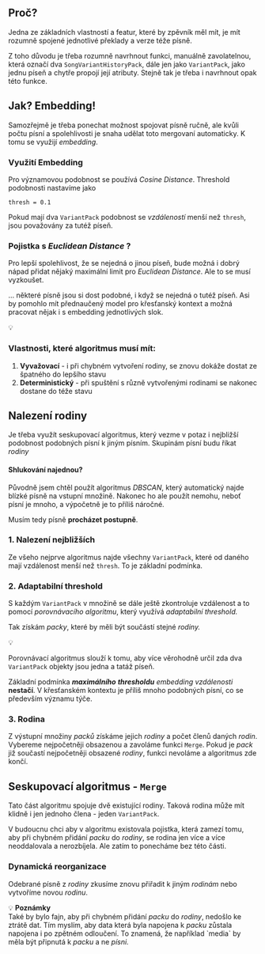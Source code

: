 ## Proč?

Jedna ze základních vlastností a featur, které by zpěvník měl mít, je mít rozumně spojené jednotlivé překlady a verze téže písně.

Z toho důvodu je třeba rozumně navrhnout funkci, manuálně zavolatelnou, která označí dva `SongVariantHistoryPack`, dále jen jako `VariantPack`, jako jednu píseň a chytře propojí její atributy. Stejně tak je třeba i navrhnout opak této funkce.

## Jak? Embedding!

Samozřejmě je třeba ponechat možnost spojovat písně ručně, ale kvůli počtu písní a spolehlivosti je snaha udělat toto mergovaní automaticky. K tomu se využijí _embedding_.

### Využití Embedding

Pro významovou podobnost se používá _Cosine Distance_. Threshold podobnosti nastavíme jako

`thresh = 0.1`

Pokud mají dva `VariantPack` podobnost se _vzdáleností_ menší než `thresh`, jsou považovány za tutéž píseň.

### Pojistka s _Euclidean Distance_ ?

Pro lepší spolehlivost, že se nejedná o jinou píseň, bude možná i dobrý nápad přidat nějaký maximální limit pro _Euclidean Distance_. Ale to se musí vyzkoušet.

… některé písně jsou si dost podobné, i když se nejedná o tutéž píseň. Asi by pomohlo mít přednaučený model pro křesťanský kontext a možná pracovat nějak i s embedding jednotlivých slok.

<aside> 💡

### **Vlastnosti, které algoritmus musí mít**:

1. **Vyvažovací** - i při chybném vytvoření rodiny, se znovu dokáže dostat ze špatného do lepšího stavu
2. **Deterministický** - při spuštění s různě vytvořenými rodinami se nakonec dostane do téže stavu </aside>

## Nalezení rodiny

Je třeba využít seskupovací algoritmus, který vezme v potaz i nejbližší podobnost podobných písní k jiným písním. Skupinám písní budu říkat _rodiny_

#### Shlukování najednou?

Původně jsem chtěl použít algoritmus _DBSCAN_, který automatický najde blízké písně na vstupní množině. Nakonec ho ale použít nemohu, neboť písní je mnoho, a výpočetně je to příliš náročné.

Musím tedy písně **procházet postupně**.

### 1. Nalezení nejbližších

Ze všeho nejprve algoritmus najde všechny `VariantPack`, které od daného mají vzdálenost menší než `thresh`. To je základní podmínka.

### 2. Adaptabilní threshold

S každým `VariantPack` v množině se dále ještě zkontroluje vzdálenost a to pomocí _porovnávacího algoritmu_, který využívá _adaptabilní threshold._

Tak získám _packy_, které by měli být součástí stejné _rodiny._

<aside> 💡

Porovnávací algoritmus slouží k tomu, aby více věrohodně určil zda dva `VariantPack` objekty jsou jedna a tatáž píseň.

Základní podmínka _**maximálního**_ _**thresholdu**_ _embedding_ _vzdálenosti_ **nestačí**. V křesťanském kontextu je příliš mnoho podobných písní, co se především významu týče.

</aside>

### 3. Rodina

Z výstupní množiny _packů_ získáme jejich _rodiny_ a počet členů daných _rodin_. Vybereme nejpočetněji obsazenou a zavoláme funkci `Merge`. Pokud je _pack_ již součastí nejpočetněji obsazené _rodiny_, funkci nevoláme a algoritmus zde končí.

## Seskupovací algoritmus - `Merge`

Tato část algoritmu spojuje dvě existující rodiny. Taková rodina může mít klidně i jen jednoho člena - jeden `VariantPack`.

V budoucnu chci aby v algoritmu existovala pojistka, která zamezí tomu, aby při chybném přidání _packu_ do _rodiny_, se rodina jen více a více neoddalovala a nerozbíjela. Ale zatím to ponecháme bez této části.

### Dynamická reorganizace

Odebrané písně z _rodiny_ zkusíme znovu přiřadit k jiným _rodinám_ nebo vytvoříme novou _rodinu_.

<aside> 💡 <b>Poznámky</b><br>
Také by bylo fajn, aby při chybném přidání <i>packu</i> do <i>rodiny</i>, nedošlo ke ztrátě dat. Tím myslím, aby data která byla napojena k <i>packu</i> zůstala napojena i po zpětném odloučení. To znamená, že například `media` by měla být připnutá k <i>packu</i> a ne <i>písni.</i>

</aside>